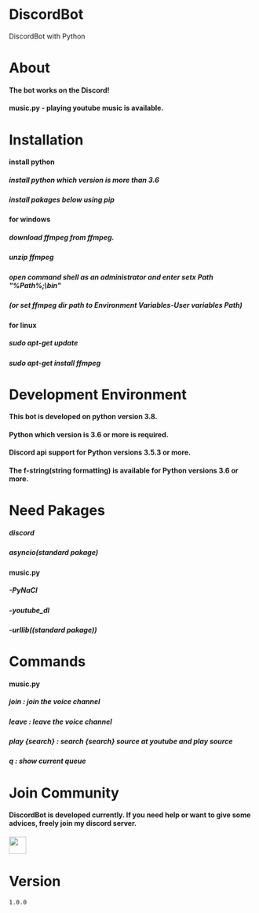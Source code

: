 # DiscordBot
DiscordBot with Python

# About
#### The bot works on the Discord!
#### music.py - playing youtube music is available.

# Installation
#### install python
##### install python which version is more than 3.6
##### install pakages below using pip

#### for windows
##### download ffmpeg from ffmpeg.
##### unzip ffmpeg
##### open command shell as an administrator and enter setx Path "%Path%;<your ffmpeg dir path>\bin"
##### (or set ffmpeg dir path to Environment Variables-User variables Path)

#### for linux
##### sudo apt-get update
##### sudo apt-get install ffmpeg

# Development Environment
#### This bot  is developed on python version 3.8.
#### Python which version is 3.6 or more is required.
#### Discord api support for Python versions 3.5.3 or more.
#### The f-string(string formatting) is available for Python versions 3.6 or more. 

# Need Pakages

##### discord
##### asyncio(standard pakage)

#### music.py
##### -PyNaCl
##### -youtube_dl
##### -urllib((standard pakage))

# Commands

#### music.py
##### join : join the voice channel
##### leave : leave the voice channel
##### play {search} : search {search} source at youtube and play source
##### q : show current queue

# Join Community
#### DiscordBot is developed currently. If you need help or want to give some advices, freely join my discord server.
<a href="http://join.shfd27.p-e.kr"><img src="https://upload.wikimedia.org/wikipedia/commons/thumb/9/90/Discord-512.webp/512px-Discord-512.webp.png" height="35px" width="35px"></a>

# Version
`1.0.0`

